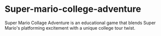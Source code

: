 # Super-mario-college-adventure
Super Mario Collage Adventure is an educational game that blends Super Mario's platforming excitement with a unique college tour twist.
